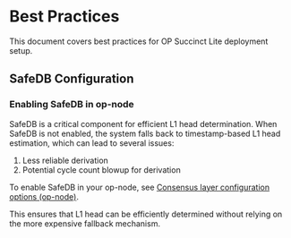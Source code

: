 # Best Practices

This document covers best practices for OP Succinct Lite deployment setup.

## SafeDB Configuration

### Enabling SafeDB in op-node

SafeDB is a critical component for efficient L1 head determination. When SafeDB is not enabled, the system falls back to timestamp-based L1 head estimation, which can lead to several issues:

1. Less reliable derivation
2. Potential cycle count blowup for derivation

To enable SafeDB in your op-node, see [Consensus layer configuration options (op-node)](https://docs.optimism.io/operators/node-operators/configuration/consensus-config#safedbpath).

This ensures that L1 head can be efficiently determined without relying on the more expensive fallback mechanism.
